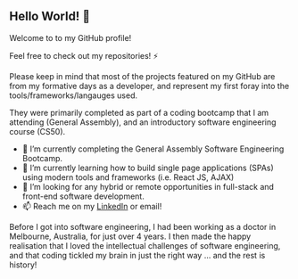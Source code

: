 ## Hello World! 👋

Welcome to to my GitHub profile! 

Feel free to check out my repositories! ⚡

Please keep in mind that most of the projects featured on my GitHub are from my formative days as a developer, and represent my first foray into the tools/frameworks/langauges used. 

They were primarily completed as part of a coding bootcamp that I am attending (General Assembly), and an introductory software engineering course (CS50). 

- 🔭 I’m currently completing the General Assembly Software Engineering Bootcamp.
- 🌱 I’m currently learning how to build single page applications (SPAs) using modern tools and frameworks (i.e. React JS, AJAX)
- 👯 I’m looking for any hybrid or remote opportunities in full-stack and front-end software development.
- 📫 Reach me on my [LinkedIn](www.linkedin.com/in/bernadine-dao) or email!

Before I got into software engineering, I had been working as a doctor in Melbourne, Australia, for just over 4 years. I then made the happy realisation that I loved the intellectual challenges of software engineering, and that coding tickled my brain in just the right way ... and the rest is history! 
